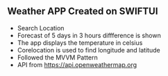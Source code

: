 ## Weather APP Created on SWIFTUI

- Search Location
- Forecast of 5 days in 3 hours diffference is shown
- The app displays the temperature in celsius
- Corelocation is used to find longitude and latitude
- Followed the MVVM Pattern
- API from https://api.openweathermap.org


